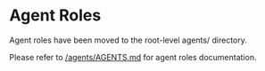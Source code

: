# Agent Roles

Agent roles have been moved to the root-level agents/ directory.

Please refer to [/agents/AGENTS.md](/agents/AGENTS.md) for agent roles documentation.